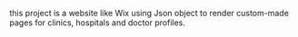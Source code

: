 this project is a website like Wix using Json object to render custom-made pages for
clinics, hospitals and doctor profiles.



